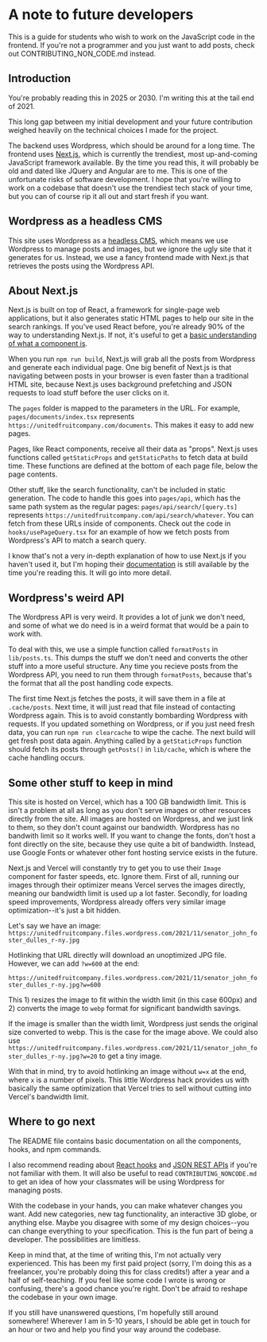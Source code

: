 # A note to future developers

This is a guide for students who wish to work on the JavaScript code in the frontend. If you're not a programmer and you just want to add posts, check out CONTRIBUTING_NON_CODE.md instead.

## Introduction

You're probably reading this in 2025 or 2030. I'm writing this at the tail end of 2021.

This long gap between my initial development and your future contribution weighed heavily on the technical choices I made for the project.

The backend uses Wordpress, which should be around for a long time. The frontend uses [Next.js](https://nextjs.org/), which is currently the trendiest, most up-and-coming JavaScript framework available. By the time you read this, it will probably be old and dated like JQuery and Angular are to me. This is one of the unfortunate risks of software development. I hope that you're willing to work on a codebase that doesn't use the trendiest tech stack of your time, but you can of course rip it all out and start fresh if you want.

## Wordpress as a headless CMS

This site uses Wordpress as a [headless CMS](https://en.wikipedia.org/wiki/Headless_content_management_system), which means we use Wordpress to manage posts and images, but we ignore the ugly site that it generates for us. Instead, we use a fancy frontend made with Next.js that retrieves the posts using the Wordpress API.

## About Next.js

Next.js is built on top of React, a framework for single-page web applications, but it also generates static HTML pages to help our site in the search rankings. If you've used React before, you're already 90% of the way to understanding Next.js. If not, it's useful to get a [basic understanding of what a component is](https://react.dev/reference/react/Component).

When you run `npm run build`, Next.js will grab all the posts from Wordpress and generate each individual page. One big benefit of Next.js is that navigating between posts in your browser is even faster than a traditional HTML site, because Next.js uses background prefetching and JSON requests to load stuff before the user clicks on it.

The `pages` folder is mapped to the parameters in the URL. For example, `pages/documents/index.tsx` represents `https://unitedfruitcompany.com/documents`. This makes it easy to add new pages.

Pages, like React components, receive all their data as "props". Next.js uses functions called `getStaticProps` and `getStaticPaths` to fetch data at build time. These functions are defined at the bottom of each page file, below the page contents.

Other stuff, like the search functionality, can't be included in static generation. The code to handle this goes into `pages/api`, which has the same path system as the regular pages: `pages/api/search/[query.ts]` represents `https://unitedfruitcompany.com/api/search/whatever`. You can fetch from these URLs inside of components. Check out the code in `hooks/usePageQuery.tsx` for an example of how we fetch posts from Wordpress's API to match a search query.

I know that's not a very in-depth explanation of how to use Next.js if you haven't used it, but I'm hoping their [documentation](https://nextjs.org/docs) is still available by the time you're reading this. It will go into more detail.

## Wordpress's weird API

The Wordpress API is very weird. It provides a lot of junk we don't need, and some of what we do need is in a weird format that would be a pain to work with.

To deal with this, we use a simple function called `formatPosts` in `lib/posts.ts`. This dumps the stuff we don't need and converts the other stuff into a more useful structure. Any time you recieve posts from the Wordpress API, you need to run them through `formatPosts`, because that's the format that all the post handling code expects.

The first time Next.js fetches the posts, it will save them in a file at `.cache/posts`. Next time, it will just read that file instead of contacting Wordpress again. This is to avoid constantly bombarding Wordpress with requests. If you updated something on Wordpress, or if you just need fresh data, you can run `npm run clearcache` to wipe the cache. The next build will get fresh post data again. Anything called by a `getStaticProps` function should fetch its posts through `getPosts()` in `lib/cache`, which is where the cache handling occurs.

## Some other stuff to keep in mind

This site is hosted on Vercel, which has a 100 GB bandwidth limit. This is isn't a problem at all as long as you don't serve images or other resources directly from the site. All images are hosted on Wordpress, and we just link to them, so they don't count against our bandwidth. Wordpress has no bandwith limit so it works well. If you want to change the fonts, don't host a font directly on the site, because they use quite a bit of bandwidth. Instead, use Google Fonts or whatever other font hosting service exists in the future.

Next.js and Vercel will constantly try to get you to use their `Image` component for faster speeds, etc. Ignore them. First of all, running our images through their optimizer means Vercel serves the images directly, meaning our bandwidth limit is used up a lot faster. Secondly, for loading speed improvements, Wordpress already offers very similar image optimization--it's just a bit hidden.

Let's say we have an image: `https://unitedfruitcompany.files.wordpress.com/2021/11/senator_john_foster_dulles_r-ny.jpg`

Hotlinking that URL directly will download an unoptimized JPG file. However, we can add `?w=600` at the end:

`https://unitedfruitcompany.files.wordpress.com/2021/11/senator_john_foster_dulles_r-ny.jpg?w=600`

This 1) resizes the image to fit within the width limit (in this case 600px) and 2) converts the image to `webp` format for significant bandwidth savings.

If the image is smaller than the width limit, Wordpress just sends the original size converted to webp. This is the case for the image above. We could also use `https://unitedfruitcompany.files.wordpress.com/2021/11/senator_john_foster_dulles_r-ny.jpg?w=20` to get a tiny image.

With that in mind, try to avoid hotlinking an image without `w=x` at the end, where `x` is a number of pixels. This little Wordpress hack provides us with basically the same optimization that Vercel tries to sell without cutting into Vercel's bandwidth limit.

## Where to go next

The README file contains basic documentation on all the components, hooks, and npm commands.

I also recommend reading about [React hooks](https://react.dev/reference/react/hooks) and [JSON REST APIs](https://restfulapi.net/introduction-to-json/) if you're not familiar with them. It will also be useful to read `CONTRIBUTING_NONCODE.md` to get an idea of how your classmates will be using Wordpress for managing posts.

With the codebase in your hands, you can make whatever changes you want. Add new categories, new tag functionality, an interactive 3D globe, or anything else. Maybe you disagree with some of my design choices--you can change everything to your specification. This is the fun part of being a developer. The possibilities are limitless.

Keep in mind that, at the time of writing this, I'm not actually very experienced. This has been my first paid project (sorry, I'm doing this as a freelancer, you're probably doing this for class credits!) after a year and a half of self-teaching. If you feel like some code I wrote is wrong or confusing, there's a good chance you're right. Don't be afraid to reshape the codebase in your own image.

If you still have unanswered questions, I'm hopefully still around somewhere! Wherever I am in 5-10 years, I should be able get in touch for an hour or two and help you find your way around the codebase.
